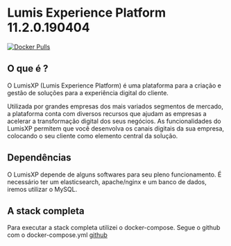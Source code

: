 Lumis Experience Platform 11.2.0.190404
=====================

[![Docker Pulls](https://img.shields.io/docker/pulls/jeduoliveira/lumisportal-stack.svg)](https://cloud.docker.com/u/jeduoliveira/repository/docker/jeduoliveira/lumisportal-stack)

O que é ?
---------

O LumisXP (Lumis Experience Platform) é uma plataforma para a criação e gestão de soluções para a experiência digital do cliente.

Utilizada por grandes empresas dos mais variados segmentos de mercado, a plataforma conta com diversos recursos que ajudam as empresas a acelerar a transformação digital dos seus negócios. As funcionalidades do LumisXP permitem que você desenvolva os canais digitais da sua empresa, colocando o seu cliente como elemento central da solução.

Dependências
------------
O LumisXP depende de alguns softwares para seu pleno funcionamento. É necessário ter um elasticsearch, apache/nginx e um banco de dados, iremos utilizar o MySQL.

A stack completa
----------------
Para executar a stack completa utilizei o docker-compose.
Segue o github com o docker-compose.yml 
[github](https://github.com/jeduoliveira/lumisportal-docker-compose-11.2.0)